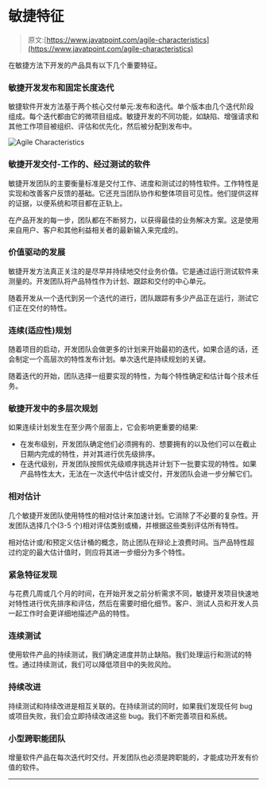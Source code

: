 # 敏捷特征

> 原文:[https://www.javatpoint.com/agile-characteristics](https://www.javatpoint.com/agile-characteristics)

在敏捷方法下开发的产品具有以下几个重要特征。

### 敏捷开发发布和固定长度迭代

敏捷软件开发方法基于两个核心交付单元:发布和迭代。单个版本由几个迭代阶段组成。每个迭代都由它的微项目组成。敏捷开发的不同功能，如缺陷、增强请求和其他工作项目被组织、评估和优先化，然后被分配到发布中。

![Agile Characteristics](../Images/3b19950c0585388968a2f3f952794c6d.png)

### 敏捷开发交付-工作的、经过测试的软件

敏捷开发团队的主要衡量标准是交付工作、进度和测试过的特性软件。工作特性是实现和改善客户反馈的基础。它还充当团队协作和整体项目可见性。他们提供这样的证据，以便系统和项目都在正轨上。

在产品开发的每一步，团队都在不断努力，以获得最佳的业务解决方案。这是使用来自用户、客户和其他利益相关者的最新输入来完成的。

### 价值驱动的发展

敏捷开发方法真正关注的是尽早并持续地交付业务价值。它是通过运行测试软件来测量的。开发团队将产品特性作为计划、跟踪和交付的中心单元。

随着开发从一个迭代到另一个迭代的进行，团队跟踪有多少产品正在运行，测试它们正在交付的特性。

### 连续(适应性)规划

随着项目的启动，开发团队会做更多的计划来开始最初的迭代，如果合适的话，还会制定一个高层次的特性发布计划。单次迭代是持续规划的关键。

随着迭代的开始，团队选择一组要实现的特性，为每个特性确定和估计每个技术任务。

### 敏捷开发中的多层次规划

如果连续计划发生在至少两个层面上，它会影响更重要的结果:

*   在发布级别，开发团队确定他们必须拥有的、想要拥有的以及他们可以在截止日期内完成的特性，并对其进行优先级排序。
*   在迭代级别，开发团队按照优先级顺序挑选并计划下一批要实现的特性。如果产品特性太大，无法在一次迭代中估计或交付，开发团队会进一步分解它们。

### 相对估计

几个敏捷开发团队使用特性的相对估计来加速计划。它消除了不必要的复杂性。开发团队选择几个(3-5 个)相对评估类别或桶，并根据这些类别评估所有特性。

相对估计或/和预定义估计桶的概念，防止团队在辩论上浪费时间。当产品特性超过约定的最大估计值时，则应将其进一步细分为多个特性。

### 紧急特征发现

与花费几周或几个月的时间，在开始开发之前分析需求不同，敏捷开发项目快速地对特性进行优先排序和评估，然后在需要时细化细节。客户、测试人员和开发人员一起工作时会更详细地描述产品的特性。

### 连续测试

使用软件产品的持续测试，我们确定进度并防止缺陷。我们处理运行和测试的特性。通过持续测试，我们可以降低项目中的失败风险。

### 持续改进

持续测试和持续改进是相互关联的。在持续测试的同时，如果我们发现任何 bug 或项目失败，我们会立即持续改进这些 bug。我们不断完善项目和系统。

### 小型跨职能团队

增量软件产品在每次迭代时交付。开发团队也必须是跨职能的，才能成功开发有价值的软件。

* * *